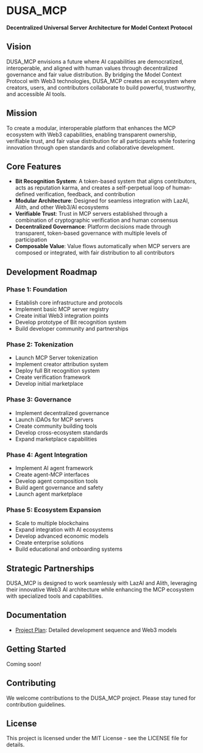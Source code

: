 # DUSA_MCP

**Decentralized Universal Server Architecture for Model Context Protocol**

## Vision

DUSA_MCP envisions a future where AI capabilities are democratized, interoperable, and aligned with human values through decentralized governance and fair value distribution. By bridging the Model Context Protocol with Web3 technologies, DUSA_MCP creates an ecosystem where creators, users, and contributors collaborate to build powerful, trustworthy, and accessible AI tools.

## Mission

To create a modular, interoperable platform that enhances the MCP ecosystem with Web3 capabilities, enabling transparent ownership, verifiable trust, and fair value distribution for all participants while fostering innovation through open standards and collaborative development.

## Core Features

- **Bit Recognition System**: A token-based system that aligns contributors, acts as reputation karma, and creates a self-perpetual loop of human-defined verification, feedback, and contribution
- **Modular Architecture**: Designed for seamless integration with LazAI, Alith, and other Web3/AI ecosystems
- **Verifiable Trust**: Trust in MCP servers established through a combination of cryptographic verification and human consensus
- **Decentralized Governance**: Platform decisions made through transparent, token-based governance with multiple levels of participation
- **Composable Value**: Value flows automatically when MCP servers are composed or integrated, with fair distribution to all contributors

## Development Roadmap

### Phase 1: Foundation
- Establish core infrastructure and protocols
- Implement basic MCP server registry
- Create initial Web3 integration points
- Develop prototype of Bit recognition system
- Build developer community and partnerships

### Phase 2: Tokenization
- Launch MCP Server tokenization
- Implement creator attribution system
- Deploy full Bit recognition system
- Create verification framework
- Develop initial marketplace

### Phase 3: Governance
- Implement decentralized governance
- Launch iDAOs for MCP servers
- Create community building tools
- Develop cross-ecosystem standards
- Expand marketplace capabilities

### Phase 4: Agent Integration
- Implement AI agent framework
- Create agent-MCP interfaces
- Develop agent composition tools
- Build agent governance and safety
- Launch agent marketplace

### Phase 5: Ecosystem Expansion
- Scale to multiple blockchains
- Expand integration with AI ecosystems
- Develop advanced economic models
- Create enterprise solutions
- Build educational and onboarding systems

## Strategic Partnerships

DUSA_MCP is designed to work seamlessly with LazAI and Alith, leveraging their innovative Web3 AI architecture while enhancing the MCP ecosystem with specialized tools and capabilities.

## Documentation

- [Project Plan](DUSA_MCP_Project_Plan.md): Detailed development sequence and Web3 models

## Getting Started

Coming soon!

## Contributing

We welcome contributions to the DUSA_MCP project. Please stay tuned for contribution guidelines.

## License

This project is licensed under the MIT License - see the LICENSE file for details.